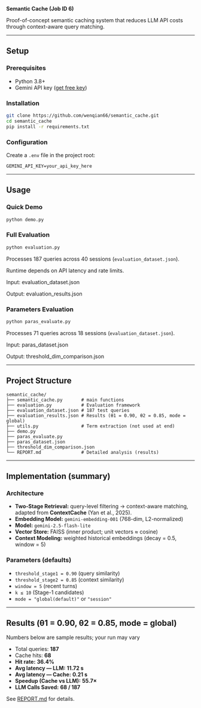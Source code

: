 **Semantic Cache (Job ID 6)**

Proof-of-concept semantic caching system that reduces LLM API costs through context-aware query matching.

---
## Setup

### Prerequisites
- Python 3.8+
- Gemini API key ([get free key](https://ai.google.dev/))
  
### Installation
```bash
git clone https://github.com/wenqian66/semantic_cache.git
cd semantic_cache
pip install -r requirements.txt
```

### Configuration

Create a `.env` file in the project root:

```dotenv
GEMINI_API_KEY=your_api_key_here
```


---

## Usage

### Quick Demo

```bash
python demo.py
```

### Full Evaluation

```bash
python evaluation.py
```

Processes 187 queries across 40 sessions (`evaluation_dataset.json`).

Runtime depends on API latency and rate limits.

Input: evaluation_dataset.json

Output: evaluation_results.json

### Parameters Evaluation

```bash
python paras_evaluate.py
```

Processes 71 queries across 18 sessions (`evaluation_dataset.json`).

Input: paras_dataset.json

Output: threshold_dim_comparison.json

---

## Project Structure

```text
semantic_cache/
├── semantic_cache.py       # main functions
├── evaluation.py           # Evaluation framework
├── evaluation_dataset.json # 187 test queries
├── evaluation_results.json # Results (θ1 = 0.90, θ2 = 0.85, mode = global)
├── utils.py                # Term extraction (not used at end)
├── demo.py
├── paras_evaluate.py
├── paras_dataset.json
├── threshold_dim_comparison.json
└── REPORT.md               # Detailed analysis (results)
```

---

## Implementation (summary)

### Architecture

* **Two-Stage Retrieval:** query-level filtering → context-aware matching, adapted from **ContextCache** (Yan et al., 2025).
* **Embedding Model:** `gemini-embedding-001` (768-dim, L2-normalized)
* **Model:** `gemini-2.5-flash-lite` 
* **Vector Store:** FAISS (inner product; unit vectors ≈ cosine)
* **Context Modeling:** weighted historical embeddings (decay = 0.5, window = 5)

### Parameters (defaults)

* `threshold_stage1 = 0.90`  (query similarity)
* `threshold_stage2 = 0.85`  (context similarity)
* `window = 5`               (recent turns)
* `k ≤ 10`                   (Stage-1 candidates)
* `mode = "global(default)"` or `"session"`

---

## Results (θ1 = 0.90, θ2 = 0.85, mode = global)

Numbers below are sample results; your run may vary

- Total queries: **187**
- Cache hits: **68**
- **Hit rate:** **36.4%**
- **Avg latency — LLM:** **11.72 s**
- **Avg latency — Cache:** **0.21 s**
- **Speedup (Cache vs LLM):** **55.7×**
- **LLM Calls Saved:** **68 / 187**

See [REPORT.md](./REPORT.md) for details.
